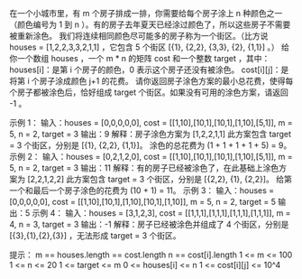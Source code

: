 <!--
 * @Author: your name
 * @Date: 2020-06-07 12:08:35
 * @LastEditTime: 2020-06-07 12:09:19
 * @LastEditors: Please set LastEditors
 * @Description: In User Settings Edit
 * @FilePath: /algorithm/leetcode/exercise/5431.md
--> 
在一个小城市里，有 m 个房子排成一排，你需要给每个房子涂上 n 种颜色之一（颜色编号为 1 到 n ）。有的房子去年夏天已经涂过颜色了，所以这些房子不需要被重新涂色。
我们将连续相同颜色尽可能多的房子称为一个街区。（比方说 houses = [1,2,2,3,3,2,1,1] ，它包含 5 个街区  [{1}, {2,2}, {3,3}, {2}, {1,1}] 。）
给你一个数组 houses ，一个 m * n 的矩阵 cost 和一个整数 target ，其中：
houses[i]：是第 i 个房子的颜色，0 表示这个房子还没有被涂色。
cost[i][j]：是将第 i 个房子涂成颜色 j+1 的花费。
请你返回房子涂色方案的最小总花费，使得每个房子都被涂色后，恰好组成 target 个街区。如果没有可用的涂色方案，请返回 -1 。
 
示例 1：
输入：houses = [0,0,0,0,0], cost = [[1,10],[10,1],[10,1],[1,10],[5,1]], m = 5, n = 2, target = 3
输出：9
解释：房子涂色方案为 [1,2,2,1,1]
此方案包含 target = 3 个街区，分别是 [{1}, {2,2}, {1,1}]。
涂色的总花费为 (1 + 1 + 1 + 1 + 5) = 9。
示例 2：
输入：houses = [0,2,1,2,0], cost = [[1,10],[10,1],[10,1],[1,10],[5,1]], m = 5, n = 2, target = 3
输出：11
解释：有的房子已经被涂色了，在此基础上涂色方案为 [2,2,1,2,2]
此方案包含 target = 3 个街区，分别是 [{2,2}, {1}, {2,2}]。
给第一个和最后一个房子涂色的花费为 (10 + 1) = 11。
示例 3：
输入：houses = [0,0,0,0,0], cost = [[1,10],[10,1],[1,10],[10,1],[1,10]], m = 5, n = 2, target = 5
输出：5
示例 4：
输入：houses = [3,1,2,3], cost = [[1,1,1],[1,1,1],[1,1,1],[1,1,1]], m = 4, n = 3, target = 3
输出：-1
解释：房子已经被涂色并组成了 4 个街区，分别是 [{3},{1},{2},{3}] ，无法形成 target = 3 个街区。
 
提示：
m == houses.length == cost.length
n == cost[i].length
1 <= m <= 100
1 <= n <= 20
1 <= target <= m
0 <= houses[i] <= n
1 <= cost[i][j] <= 10^4

~~~cpp

~~~